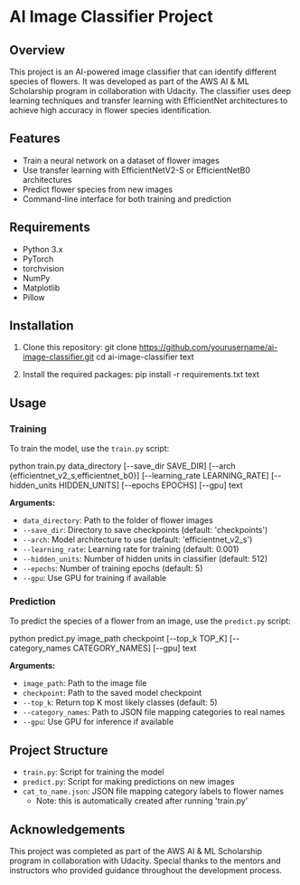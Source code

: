 # AI Image Classifier Project

## Overview

This project is an AI-powered image classifier that can identify different species of flowers. It was developed as part of the AWS AI & ML Scholarship program in collaboration with Udacity. The classifier uses deep learning techniques and transfer learning with EfficientNet architectures to achieve high accuracy in flower species identification.

## Features

- Train a neural network on a dataset of flower images
- Use transfer learning with EfficientNetV2-S or EfficientNetB0 architectures
- Predict flower species from new images
- Command-line interface for both training and prediction

## Requirements

- Python 3.x
- PyTorch
- torchvision
- NumPy
- Matplotlib
- Pillow

## Installation

1. Clone this repository:
git clone https://github.com/yourusername/ai-image-classifier.git
cd ai-image-classifier
text

2. Install the required packages:
pip install -r requirements.txt
text

## Usage

### Training

To train the model, use the `train.py` script:

python train.py data_directory [--save_dir SAVE_DIR] [--arch {efficientnet_v2_s,efficientnet_b0}]
[--learning_rate LEARNING_RATE] [--hidden_units HIDDEN_UNITS]
[--epochs EPOCHS] [--gpu]
text

**Arguments:**
- `data_directory`: Path to the folder of flower images
- `--save_dir`: Directory to save checkpoints (default: 'checkpoints')
- `--arch`: Model architecture to use (default: 'efficientnet_v2_s')
- `--learning_rate`: Learning rate for training (default: 0.001)
- `--hidden_units`: Number of hidden units in classifier (default: 512)
- `--epochs`: Number of training epochs (default: 5)
- `--gpu`: Use GPU for training if available

### Prediction

To predict the species of a flower from an image, use the `predict.py` script:

python predict.py image_path checkpoint [--top_k TOP_K] [--category_names CATEGORY_NAMES] [--gpu]
text

**Arguments:**
- `image_path`: Path to the image file
- `checkpoint`: Path to the saved model checkpoint
- `--top_k`: Return top K most likely classes (default: 5)
- `--category_names`: Path to JSON file mapping categories to real names
- `--gpu`: Use GPU for inference if available

## Project Structure

- `train.py`: Script for training the model
- `predict.py`: Script for making predictions on new images
- `cat_to_name.json`: JSON file mapping category labels to flower names
  - Note: this is automatically created after running 'train.py'

## Acknowledgements

This project was completed as part of the AWS AI & ML Scholarship program in collaboration with Udacity. Special thanks to the mentors and instructors who provided guidance throughout the development process.
